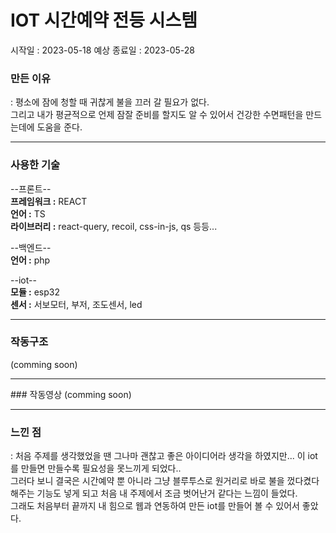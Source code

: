 # IOT 시간예약 전등 시스템
시작일 : 2023-05-18
예상 종료일 : 2023-05-28


### 만든 이유
: 평소에 잠에 청할 때 귀찮게 불을 끄러 갈 필요가 없다. <br />그리고 내가 평균적으로 언제 잠잘 준비를 할지도 알 수 있어서 건강한 수면패턴을 만드는데에 도움을 준다.

<hr />

### 사용한 기술
--프론트--<br />
<strong>프레임워크 :</strong> REACT<br />
<strong>언어 :</strong> TS<br />
<strong>라이브러리 :</strong> react-query,   recoil,   css-in-js,   qs 등등...<br />

--백엔드--<br />
<strong>언어 :</strong> php<br />

--iot--<br />
<strong>모듈 :</strong> esp32<br />
<strong>센서 :</strong> 서보모터, 부저, 조도센서, led<br />

<hr />

### 작동구조
(comming soon)


<hr />
### 작동영상
(comming soon)


<hr />

### 느낀 점
: 처음 주제를 생각했었을 땐 그나마 괜찮고 좋은 아이디어라 생각을 하였지만... 이 iot를 만들면 만들수록 필요성을 못느끼게 되었다.. <br />
그러다 보니 결국은 시간예약 뿐 아니라 그냥 블루투스로 원거리로 바로 불을 껐다켰다 해주는 기능도 넣게 되고 처음 내 주제에서 조금 벗어난거 같다는 느낌이 들었다.<br />
그래도 처음부터 끝까지 내 힘으로 웹과 연동하여 만든 iot를 만들어 볼 수 있어서 좋았다.
